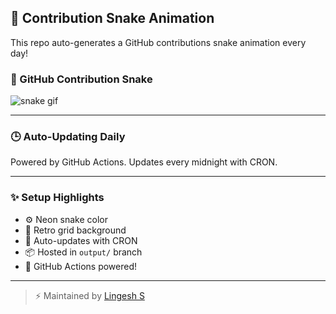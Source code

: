 ## 🐍 Contribution Snake Animation

This repo auto-generates a GitHub contributions snake animation every day!

### 🐍 GitHub Contribution Snake

![snake gif](https://github.com/Lingesh-S/snake-animation/blob/output/github-contribution-grid-snake.gif?raw=true)





---

### 🕒 Auto-Updating Daily
Powered by GitHub Actions. Updates every midnight with CRON.

---

### ✨ Setup Highlights
- ⚙️ Neon snake color
- 🪩 Retro grid background
- 🔄 Auto-updates with CRON
- 📦 Hosted in `output/` branch
- 🚀 GitHub Actions powered!

---

> ⚡ Maintained by [Lingesh S](https://github.com/Lingesh-S)
